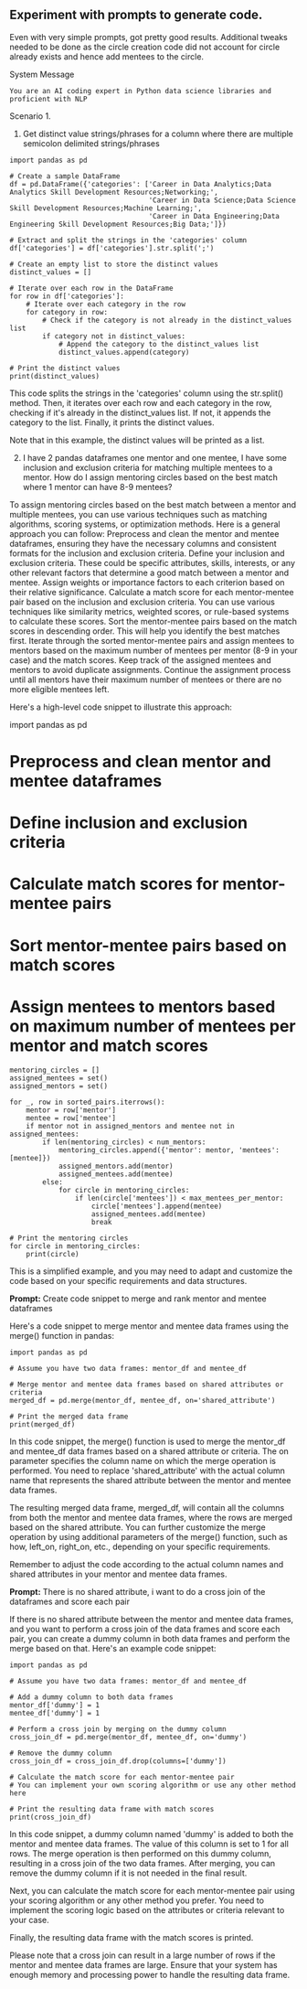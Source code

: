 ## Experiment with prompts to generate code. 

Even with very simple prompts, got pretty good results. Additional tweaks needed to be done as the circle creation code did not account for circle already exists and hence add mentees to the circle. 


System Message

```You are an AI coding expert in Python data science libraries and proficient with NLP```




Scenario 1.
1. Get distinct value strings/phrases for a column where there are multiple semicolon delimited strings/phrases 

```
import pandas as pd  
  
# Create a sample DataFrame  
df = pd.DataFrame({'categories': ['Career in Data Analytics;Data Analytics Skill Development Resources;Networking;',  
                                  'Career in Data Science;Data Science Skill Development Resources;Machine Learning;',  
                                  'Career in Data Engineering;Data Engineering Skill Development Resources;Big Data;']})  
  
# Extract and split the strings in the 'categories' column  
df['categories'] = df['categories'].str.split(';')  
  
# Create an empty list to store the distinct values  
distinct_values = []  
  
# Iterate over each row in the DataFrame  
for row in df['categories']:  
    # Iterate over each category in the row  
    for category in row:  
        # Check if the category is not already in the distinct_values list  
        if category not in distinct_values:  
            # Append the category to the distinct_values list  
            distinct_values.append(category)  
  
# Print the distinct values  
print(distinct_values)  
```
This code splits the strings in the 'categories' column using the str.split() method. Then, it iterates over each row and each category in the row, checking if it's already in the distinct_values list. If not, it appends the category to the list. Finally, it prints the distinct values.

Note that in this example, the distinct values will be printed as a list.




2. I have 2 pandas dataframes one mentor and one mentee, I have some inclusion and exclusion criteria for matching multiple mentees to a mentor. How do I assign mentoring circles based on the best match where 1 mentor can have 8-9 mentees?

>>>
To assign mentoring circles based on the best match between a mentor and multiple mentees, you can use various techniques such as matching algorithms, scoring systems, or optimization methods. Here is a general approach you can follow:
Preprocess and clean the mentor and mentee dataframes, ensuring they have the necessary columns and consistent formats for the inclusion and exclusion criteria.
Define your inclusion and exclusion criteria. These could be specific attributes, skills, interests, or any other relevant factors that determine a good match between a mentor and mentee. Assign weights or importance factors to each criterion based on their relative significance.
Calculate a match score for each mentor-mentee pair based on the inclusion and exclusion criteria. You can use various techniques like similarity metrics, weighted scores, or rule-based systems to calculate these scores.
Sort the mentor-mentee pairs based on the match scores in descending order. This will help you identify the best matches first.
Iterate through the sorted mentor-mentee pairs and assign mentees to mentors based on the maximum number of mentees per mentor (8-9 in your case) and the match scores. Keep track of the assigned mentees and mentors to avoid duplicate assignments.
Continue the assignment process until all mentors have their maximum number of mentees or there are no more eligible mentees left.

Here's a high-level code snippet to illustrate this approach:

import pandas as pd  
  
# Preprocess and clean mentor and mentee dataframes  
  
# Define inclusion and exclusion criteria  
  
# Calculate match scores for mentor-mentee pairs  
  
# Sort mentor-mentee pairs based on match scores  
  
# Assign mentees to mentors based on maximum number of mentees per mentor and match scores  
```
mentoring_circles = []  
assigned_mentees = set()  
assigned_mentors = set()  
  
for _, row in sorted_pairs.iterrows():  
    mentor = row['mentor']  
    mentee = row['mentee']  
    if mentor not in assigned_mentors and mentee not in assigned_mentees:  
        if len(mentoring_circles) < num_mentors:  
            mentoring_circles.append({'mentor': mentor, 'mentees': [mentee]})  
            assigned_mentors.add(mentor)  
            assigned_mentees.add(mentee)  
        else:  
            for circle in mentoring_circles:  
                if len(circle['mentees']) < max_mentees_per_mentor:  
                    circle['mentees'].append(mentee)  
                    assigned_mentees.add(mentee)  
                    break  
  
# Print the mentoring circles  
for circle in mentoring_circles:  
    print(circle)  
```    
 
This is a simplified example, and you may need to adapt and customize the code based on your specific requirements and data structures.

**Prompt:** Create code snippet to merge and rank mentor and mentee dataframes

Here's a code snippet to merge mentor and mentee data frames using the merge() function in pandas:
```
import pandas as pd  
  
# Assume you have two data frames: mentor_df and mentee_df  
  
# Merge mentor and mentee data frames based on shared attributes or criteria  
merged_df = pd.merge(mentor_df, mentee_df, on='shared_attribute')  
  
# Print the merged data frame  
print(merged_df)  
```
 
In this code snippet, the merge() function is used to merge the mentor_df and mentee_df data frames based on a shared attribute or criteria. The on parameter specifies the column name on which the merge operation is performed. You need to replace 'shared_attribute' with the actual column name that represents the shared attribute between the mentor and mentee data frames.

The resulting merged data frame, merged_df, will contain all the columns from both the mentor and mentee data frames, where the rows are merged based on the shared attribute. You can further customize the merge operation by using additional parameters of the merge() function, such as how, left_on, right_on, etc., depending on your specific requirements.

Remember to adjust the code according to the actual column names and shared attributes in your mentor and mentee data frames.

**Prompt:** There is no shared attribute, i want to do a cross join of the dataframes and score each pair 

If there is no shared attribute between the mentor and mentee data frames, and you want to perform a cross join of the data frames and score each pair, you can create a dummy column in both data frames and perform the merge based on that. Here's an example code snippet:
```
import pandas as pd  
  
# Assume you have two data frames: mentor_df and mentee_df  
  
# Add a dummy column to both data frames  
mentor_df['dummy'] = 1  
mentee_df['dummy'] = 1  
  
# Perform a cross join by merging on the dummy column  
cross_join_df = pd.merge(mentor_df, mentee_df, on='dummy')  
  
# Remove the dummy column  
cross_join_df = cross_join_df.drop(columns=['dummy'])  
  
# Calculate the match score for each mentor-mentee pair  
# You can implement your own scoring algorithm or use any other method here  
  
# Print the resulting data frame with match scores  
print(cross_join_df)  
```
 
In this code snippet, a dummy column named 'dummy' is added to both the mentor and mentee data frames. The value of this column is set to 1 for all rows. The merge operation is then performed on this dummy column, resulting in a cross join of the two data frames. After merging, you can remove the dummy column if it is not needed in the final result.

Next, you can calculate the match score for each mentor-mentee pair using your scoring algorithm or any other method you prefer. You need to implement the scoring logic based on the attributes or criteria relevant to your case.

Finally, the resulting data frame with the match scores is printed.

Please note that a cross join can result in a large number of rows if the mentor and mentee data frames are large. Ensure that your system has enough memory and processing power to handle the resulting data frame.

